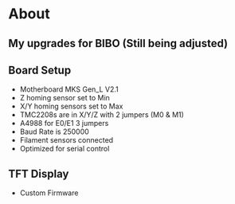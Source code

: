# About
My upgrades for BIBO (Still being adjusted)
-------------------------------------------------
## Board Setup
  - Motherboard MKS Gen_L V2.1
  - Z homing sensor set to Min
  - X/Y homing sensors set to Max
  - TMC2208s are in X/Y/Z with 2 jumpers (M0 & M1)
  - A4988 for E0/E1 3 jumpers
  - Baud Rate is 250000
  - Filament sensors connected
  - Optimized for serial control

## TFT Display
  - Custom Firmware